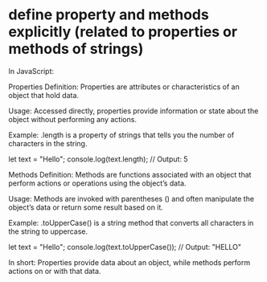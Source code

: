 # define property and methods explicitly (related to properties or methods of strings)

In JavaScript:

Properties
Definition: Properties are attributes or characteristics of an object that hold data.

Usage: Accessed directly, properties provide information or state about the object without performing any actions.

Example: .length is a property of strings that tells you the number of characters in the string.

let text = "Hello";
console.log(text.length); // Output: 5

Methods
Definition: Methods are functions associated with an object that perform actions or operations using the object’s data.

Usage: Methods are invoked with parentheses () and often manipulate the object’s data or return some result based on it.

Example: .toUpperCase() is a string method that converts all characters in the string to uppercase.

let text = "Hello";
console.log(text.toUpperCase()); // Output: "HELLO"

In short: Properties provide data about an object, while methods perform actions on or with that data.
